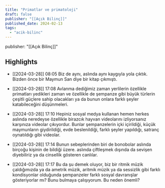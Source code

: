 ```yaml
---
title: "Primatlar ve primatoloji"
draft: false
publisher: "[[Açık Bilinç]]"
published_date: 2024-02-13
tags:
  - "acik-bilinc"
---
```

publisher: "[[Açık Bilinç]]"


## Highlights
* [[2024-03-28]] 08:05  Biz de aynı, aslında aynı kaygıyla yola çıktık. Bizden önce bir Maymun San diye bir kitap çıkmıştı.

* [[2024-03-28]] 17:08  Avlanma dediğimiz zaman yerlilerin özellikle primatları yedikleri zaman ve özellikle de şempanze gibi büyük türlerin çeşitli güçlere sahip olacakları ya da bunun onlara farklı şeyler katabileceğini düşünmeleri.

* [[2024-03-28]] 17:10  Hepiniz sosyal medya kullanan hemen herkes aslında neredeyse özellikle birazcık hayvan videolarını izliyorsanız karşınıza videolar çıkıyordur. Bunlar şempanzelerin içki içirildiği, küçük maymunların giydirildiği, evde beslenildiği, farklı şeyler yapıldığı, satranç oynatıldığı gibi videolar.

* [[2024-03-28]] 17:14  Bunun sebeplerinden biri de bonobolar aslında birçoğu kişinin de bildiği üzere. aslında çiftleşmek dışında da sevişen diyebiliriz ya da cinsellik gösteren canlılar.

* [[2024-03-28]] 17:17  Bu da şu demek oluyor, biz bir ritmik müzik çaldığımızda ya da ametrik müzik, aritmik müzik ya da sessizlik gibi farklı kondisyonlar olduğunda şempanzeler farklı sosyal davranışlar gösteriyorlar mı? Bunu bulmaya çalışıyorum. Bu neden önemli?

